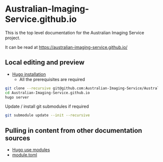 # Australian-Imaging-Service.github.io

This is the top level documentation for the Australian Imaging Service project.

It can be read at https://australian-imaging-service.github.io/

## Local editing and preview

* [Hugo installation](https://gohugo.io/installation/)
  * All the prerequisites are required

```bash
git clone --recursive git@github.com:Australian-Imaging-Service/Australian-Imaging-Service.github.io.git
cd Australian-Imaging-Service.github.io
hugo server
```

Update / install git submodules if required

```bash
git submodule update --init --recursive
```

## Pulling in content from other documentation sources

* [Hugo use modules](https://gohugo.io/hugo-modules/use-modules/)
* [module.toml](config/_default/module.toml)
